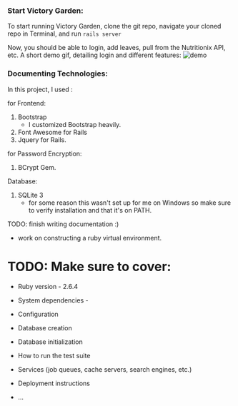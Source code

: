 ### Start Victory Garden:
To start running Victory Garden, clone the git repo, navigate your cloned repo in Terminal, and run `rails server`

Now, you should be able to login, add leaves, pull from the Nutritionix API, etc. 
A short demo gif, detailing login and different features:
![demo](/app/assets/vgardendemo.gif)

### Documenting Technologies:
In this project, I used :

for Frontend:
1. Bootstrap
   - I customized Bootstrap heavily. 
2. Font Awesome for Rails
3. Jquery for Rails. 

for Password Encryption:
1. BCrypt Gem. 

Database:
1. SQLite 3
    - for some reason this wasn't set up for me on Windows so make sure to verify installation and that it's on PATH. 

TODO: finish writing documentation :)
- work on constructing a ruby virtual environment. 


# TODO: Make sure to cover: 

* Ruby version - 2.6.4

* System dependencies - 

* Configuration

* Database creation

* Database initialization

* How to run the test suite

* Services (job queues, cache servers, search engines, etc.)

* Deployment instructions

* ...

